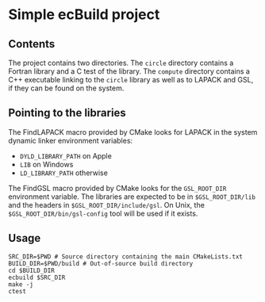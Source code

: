 # Simple ecBuild project

## Contents

The project contains two directories. The `circle` directory contains a Fortran
library and a C test of the library. The `compute` directory contains a C++
executable linking to the `circle` library as well as to LAPACK and GSL, if
they can be found on the system.

## Pointing to the libraries

The FindLAPACK macro provided by CMake looks for LAPACK in the system dynamic
linker environment variables:
* `DYLD_LIBRARY_PATH` on Apple
* `LIB` on Windows
* `LD_LIBRARY_PATH` otherwise

The FindGSL macro provided by CMake looks for the `GSL_ROOT_DIR` environment
variable. The libraries are expected to be in `$GSL_ROOT_DIR/lib` and the
headers in `$GSL_ROOT_DIR/include/gsl`. On Unix, the
`$GSL_ROOT_DIR/bin/gsl-config` tool will be used if it exists.

## Usage

```
SRC_DIR=$PWD # Source directory containing the main CMakeLists.txt
BUILD_DIR=$PWD/build # Out-of-source build directory
cd $BUILD_DIR
ecbuild $SRC_DIR
make -j
ctest
```
